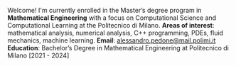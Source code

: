 Welcome! I'm currently enrolled in the Master’s degree program in __Mathematical Engineering__ with a focus on Computational Science and Computational Learning at the Politecnico di Milano.
__Areas of interest__: mathematical analysis, numerical analysis, C++ programming, PDEs, fluid mechanics, machine learning.
__Email__: alessandro.pedone@mail.polimi.it
__Education__: Bachelor’s Degree in Mathematical Engineering at Politecnico di Milano [2021 - 2024]
